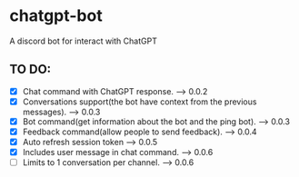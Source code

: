 # chatgpt-bot

A discord bot for interact with ChatGPT

## TO DO:

- [x] Chat command with ChatGPT response. --> 0.0.2
- [x] Conversations support(the bot have context from the previous messages). --> 0.0.3
- [x] Bot command(get information about the bot and the ping bot). --> 0.0.3
- [x] Feedback command(allow people to send feedback). --> 0.0.4
- [x] Auto refresh session token --> 0.0.5
- [x] Includes user message in chat command. --> 0.0.6
- [ ] Limits to 1 conversation per channel. --> 0.0.6
